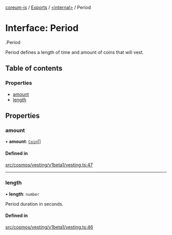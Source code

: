 [coreum-js](../README.md) / [Exports](../modules.md) / [<internal\>](../modules/internal_.md) / Period

# Interface: Period

[<internal>](../modules/internal_.md).Period

Period defines a length of time and amount of coins that will vest.

## Table of contents

### Properties

- [amount](internal_.Period.md#amount)
- [length](internal_.Period.md#length)

## Properties

### amount

• **amount**: [`Coin`](../modules/internal_.md#coin)[]

#### Defined in

[src/cosmos/vesting/v1beta1/vesting.ts:47](https://github.com/PyramydLabs/coreum-js/blob/37d165f/src/cosmos/vesting/v1beta1/vesting.ts#L47)

___

### length

• **length**: `number`

Period duration in seconds.

#### Defined in

[src/cosmos/vesting/v1beta1/vesting.ts:46](https://github.com/PyramydLabs/coreum-js/blob/37d165f/src/cosmos/vesting/v1beta1/vesting.ts#L46)
